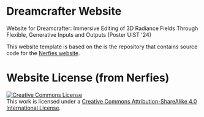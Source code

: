# Dreamcrafter Website

Website for Dreamcrafter: Immersive Editing of 3D Radiance Fields Through Flexible, Generative Inputs and Outputs (Poster UIST '24)


This website template is based on the is the repository that contains source code for the [Nerfies website](https://nerfies.github.io).



# Website License (from Nerfies)
<a rel="license" href="http://creativecommons.org/licenses/by-sa/4.0/"><img alt="Creative Commons License" style="border-width:0" src="https://i.creativecommons.org/l/by-sa/4.0/88x31.png" /></a><br />This work is licensed under a <a rel="license" href="http://creativecommons.org/licenses/by-sa/4.0/">Creative Commons Attribution-ShareAlike 4.0 International License</a>.
